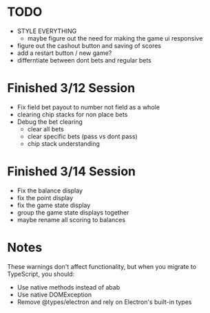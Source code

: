 # TODO
- STYLE EVERYTHING
    - maybe figure out the need for making the game ui responsive
- figure out the cashout button and saving of scores
- add a restart button / new game?
- differntiate between dont bets and regular bets

# Finished 3/12 Session
- Fix field bet payout to number not field as a whole
- clearing chip stacks for non place bets
- Debug the bet clearing
    - clear all bets
    - clear specific bets (pass vs dont pass)
    - chip stack understanding

# Finished 3/14 Session
- Fix the balance display
- fix the point display
- fix the game state display
- group the game state displays together
- maybe rename all scoring to balances

# Notes
These warnings don't affect functionality, but when you migrate to TypeScript, you should:
- Use native methods instead of abab
- Use native DOMException
- Remove @types/electron and rely on Electron's built-in types
